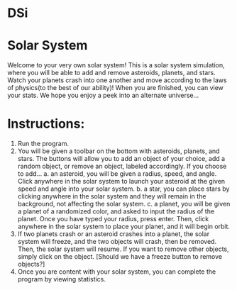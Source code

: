 # DSi
# Solar System
  Welcome to your very own solar system! This is a solar system simulation, where you will be able to add and remove asteroids, planets, and stars. Watch your planets crash into one another and move according to the laws of physics(to the best of our ability)! When you are finished, you can view your stats. We hope you enjoy a peek into an alternate universe...


# Instructions:
1. Run the program. 
2. You will be given a toolbar on the bottom with asteroids, planets, and stars. The buttons will allow you to add an object of your choice, add a random object, or remove an object, labeled accordingly. 
  If you choose to add...
    a. an asteroid, you will be given a radius, speed, and angle. Click anywhere in the solar system to launch your asteroid at the given speed and angle into your solar system.
    b. a star, you can place stars by clicking anywhere in the solar system and they will remain in the background, not affecting the solar system.
    c. a planet, you will be given a planet of a randomized color, and asked to input the radius of the planet. Once you have typed your radius, press enter. Then, click anywhere in the solar system to place your planet, and it will begin orbit. 
3. If two planets crash or an asteroid crashes into a planet, the solar system will freeze, and the two objects will crash, then be removed. Then, the solar system will resume. If you want to remove other objects, simply click on the object. [Should we have a freeze button to remove objects?]
4. Once you are content with your solar system, you can complete the program by viewing statistics.
    
